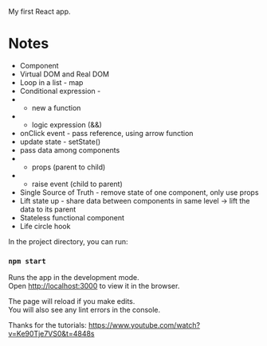 My first React app.

# Notes

* Component
* Virtual DOM and Real DOM
* Loop in a list - map
* Conditional expression - 
* * new a function 
* * logic expression (&&)
* onClick event - pass reference, using arrow function
* update state - setState()
* pass data among components 
* * props (parent to child)
* * raise event (child to parent)
* Single Source of Truth - remove state of one component, only use props
* Lift state up - share data between components in same level -> lift the data to its parent
* Stateless functional component
* Life circle hook





In the project directory, you can run:

### `npm start`

Runs the app in the development mode.<br>
Open [http://localhost:3000](http://localhost:3000) to view it in the browser.

The page will reload if you make edits.<br>
You will also see any lint errors in the console.

Thanks for the tutorials: https://www.youtube.com/watch?v=Ke90Tje7VS0&t=4848s
